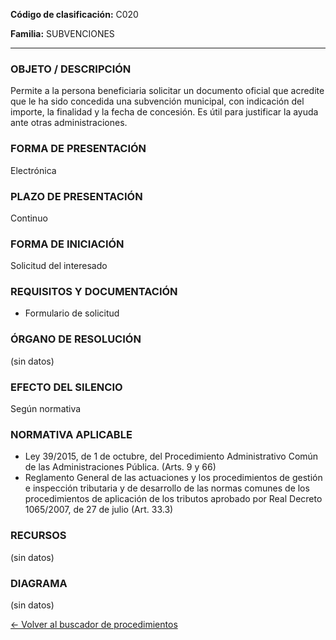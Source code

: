 
**Código de clasificación:** C020

**Familia:** SUBVENCIONES

---

### OBJETO / DESCRIPCIÓN

Permite a la persona beneficiaria solicitar un documento oficial que acredite que le ha sido concedida una subvención municipal, con indicación del importe, la finalidad y la fecha de concesión. Es útil para justificar la ayuda ante otras administraciones.

### FORMA DE PRESENTACIÓN

Electrónica

### PLAZO DE PRESENTACIÓN

Continuo

### FORMA DE INICIACIÓN

Solicitud del interesado

### REQUISITOS Y DOCUMENTACIÓN

- Formulario de solicitud

### ÓRGANO DE RESOLUCIÓN

(sin datos)

### EFECTO DEL SILENCIO

Según normativa

### NORMATIVA APLICABLE

- Ley 39/2015, de 1 de octubre, del Procedimiento Administrativo Común de las Administraciones Pública. (Arts. 9 y 66)
- Reglamento General de las actuaciones y los procedimientos de gestión e inspección tributaria y de desarrollo de las normas comunes de los procedimientos de aplicación de los tributos aprobado por Real Decreto 1065/2007, de 27 de julio (Art. 33.3)

### RECURSOS

(sin datos)

### DIAGRAMA

(sin datos)

[← Volver al buscador de procedimientos](../buscador.md)